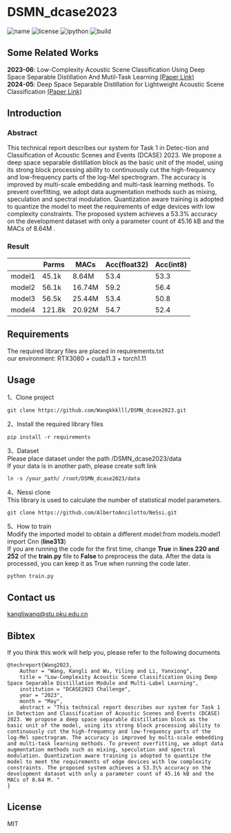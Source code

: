 # DSMN_dcase2023
![name](https://img.shields.io/badge/dsmn-v0.1.1-brightgreen)
![license](https://img.shields.io/badge/license-MIT-blue)
![ipython](https://img.shields.io/badge/iPython-v8.4.0-orange)
![build](https://img.shields.io/badge/build-passing-yellowgreen)
## Some Related Works
**2023-06**: Low-Complexity Acoustic Scene Classification Using Deep Space Separable Distillation And Mutil-Task Learning [(Paper Link)](https://dcase.community/documents/challenge2023/technical_reports/DCASE2023_Wang_61_t1.pdf)  
**2024-05**: Deep Space Separable Distillation for Lightweight Acoustic Scene Classification  [(Paper Link)](https://arxiv.org/abs/2405.03567)
## Introduction 
### Abstract
This technical report describes our system for Task 1 in Detec-tion and Classification of Acoustic Scenes and Events (DCASE) 2023. We propose a deep space separable distillation block as the basic unit of the model, using its strong block processing ability to continuously cut the high-frequency and low-frequency parts of the log-Mel spectrogram. The accuracy is improved by multi-scale embedding and multi-task learning methods. To prevent overfitting, we adopt data augmentation methods such as mixing, speculation and spectral modulation. Quantization aware training is adopted to quantize the model to meet the requirements of edge devices with low complexity constraints. The proposed system achieves a 53.3% accuracy on the development dataset with only a parameter count of 45.16 kB and  the MACs of 8.64M .
### Result
|| Parms | MACs | Acc(float32) | Acc(int8) |
|----|----|----|----|----|
|model1| 45.1k | 8.64M | 53.4 | 53.3 |
|model2| 56.1k | 16.74M | 59.2 | 56.4 |
|model3| 56.5k | 25.44M | 53.4 | 50.8 |
|model4| 121.8k | 20.92M | 54.7 | 52.4 |
 
## Requirements
The required library files are placed in requirements.txt  
our environment: RTX3080 + cuda11.3 + torch1.11
## Usage
1、Clone project
```
git clone https://github.com/Wangkkklll/DSMN_dcase2023.git
```
2、Install the required library files
```
pip install -r requirements
```
3、Dataset  
Please place dataset under the path /DSMN_dcase2023/data  
If your data is in another path, please create soft link
```
ln -s /your_path/ /root/DSMN_dcase2023/data
```
4、Nessi clone  
This library is used to calculate the number of statistical model parameters.  
```
git clone https://github.com/AlbertoAncilotto/NeSsi.git
```
5、How to train  
Modify the imported model to obtain a different model:from models.model1 import Cnn (**line313**)  
If you are running the code for the first time, change **True** in **lines 220 and 252** of the **train.py** file to **False** to preprocess the data. After the data is processed, you can keep it as True when running the code later.
```
python train.py
```
## Contact us
kangliwang@stu.pku.edu.cn

## Bibtex
If you think this work will help you, please refer to the following documents
```
@techreport{Wang2023,
    Author = "Wang, Kangli and Wu, Yiling and Li, Yanxiong",
    title = "Low-Complexity Acoustic Scene Classification Using Deep Space Separable Distillation Module and Multi-Label Learning",
    institution = "DCASE2023 Challenge",
    year = "2023",
    month = "May",
    abstract = "This technical report describes our system for Task 1 in Detection and Classification of Acoustic Scenes and Events (DCASE) 2023. We propose a deep space separable distillation block as the basic unit of the model, using its strong block processing ability to continuously cut the high-frequency and low-frequency parts of the log-Mel spectrogram. The accuracy is improved by multi-scale embedding and multi-task learning methods. To prevent overfitting, we adopt data augmentation methods such as mixing, speculation and spectral modulation. Quantization aware training is adopted to quantize the model to meet the requirements of edge devices with low complexity constraints. The proposed system achieves a 53.3\% accuracy on the development dataset with only a parameter count of 45.16 kB and the MACs of 8.64 M. "
}
```

## License
MIT
